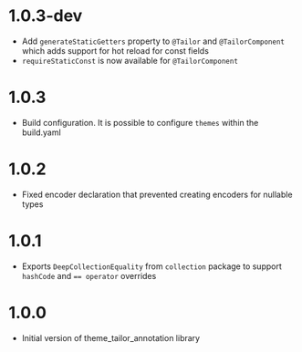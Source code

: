 # 1.0.3-dev
- Add `generateStaticGetters` property to `@Tailor` and `@TailorComponent` which adds support for hot reload for const fields
- `requireStaticConst` is now available for `@TailorComponent`

# 1.0.3
- Build configuration. It is possible to configure `themes` within the build.yaml

# 1.0.2
- Fixed encoder declaration that prevented creating encoders for nullable types

# 1.0.1
- Exports `DeepCollectionEquality` from `collection` package to support `hashCode` and `== operator` overrides

# 1.0.0
- Initial version of theme_tailor_annotation library
